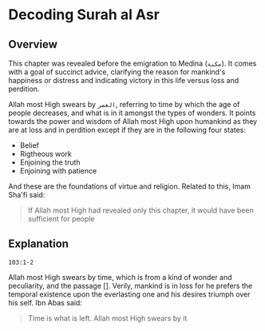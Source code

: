 # Decoding Surah al Asr

## Overview

This chapter was revealed before the emigration to Medina (`مكية`). It comes with a goal of succinct advice, clarifying the reason for mankind's happiness or distress and indicating victory in this life versus loss and perdition.

Allah most High swears by `العصر`, referring to time by which the age of people decreases, and what is in it amongst the types of wonders. It points towards the power and wisdom of Allah most High upon humankind as they are at loss and in perdition except if they are in the following four states:

- Belief
- Rigtheous work
- Enjoining the truth
- Enjoining with patience

And these are the foundations of virtue and religion. Related to this, Imam Sha'fi said:

> If Allah most High had revealed only this chapter, it would have been sufficient for people

## Explanation

```
103:1-2
```

Allah most High swears by time, which is from a kind of wonder and peculiarity, and the passage []. Verily, mankind is in loss for he prefers the temporal existence upon the everlasting one and his desires triumph over his self. Ibn Abas said:

> Time is what is left. Allah most High swears by it